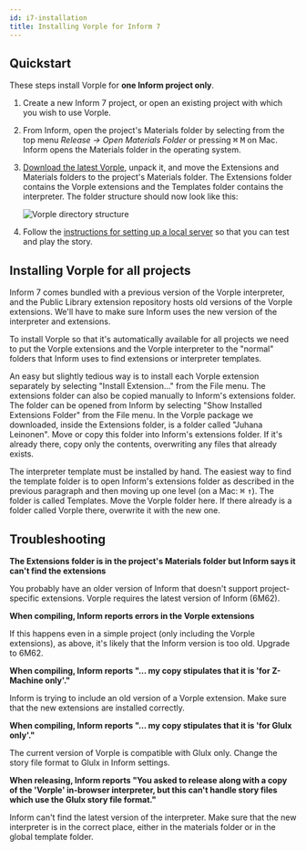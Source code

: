 ```yaml
---
id: i7-installation
title: Installing Vorple for Inform 7
---
```


## Quickstart

These steps install Vorple for **one Inform project only**.

1. Create a new Inform 7 project, or open an existing project with which you
   wish to use Vorple.

2. From Inform, open the project's Materials folder by selecting from the
   top menu *Release &rarr; Open Materials Folder* or pressing <kbd>&#8984;</kbd>
   <kbd>M</kbd> on Mac. Inform opens the Materials folder in the operating system.

3. [Download the latest Vorple](/download#inform7), unpack it, and move the
   Extensions and Materials folders to the project's Materials folder.
   The Extensions folder contains the Vorple extensions and the Templates folder
   contains the interpreter. The folder structure should now look like this:

   ![Vorple directory structure](/img/directory-structure.png)

4. Follow the [instructions for setting up a local server](localhost.md) so
   that you can test and play the story.


## Installing Vorple for all projects

Inform 7 comes bundled with a previous version of the Vorple interpreter,
and the Public Library extension repository hosts old versions of the Vorple
extensions. We'll have to make sure Inform uses the new version of the 
interpreter and extensions. 

To install Vorple so that it's automatically available for all projects we
need to put the Vorple extensions and the Vorple interpreter to the "normal"
folders that Inform uses to find extensions or interpreter templates.

An easy but slightly tedious way is to install each Vorple extension separately
by selecting "Install Extension..." from the File menu. The extensions folder
can also be copied manually to Inform's extensions folder. The folder can be
opened from Inform by selecting "Show Installed Extensions Folder" from the
File menu. In the Vorple package we downloaded, inside the Extensions folder, is 
a folder called "Juhana Leinonen". Move or copy this folder into Inform's 
extensions folder. If it's already there, copy only the contents, overwriting
any files that already exists. 

The interpreter template must be installed by hand. The easiest way to find the
template folder is to open Inform's extensions folder as described in the previous
paragraph and then moving up one level (on a Mac: <kbd>&#8984;</kbd> <kbd>&uarr;</kbd>).
The folder is called Templates. Move the Vorple folder here. If there already is 
a folder called Vorple there, overwrite it with the new one.


## Troubleshooting

**The Extensions folder is in the project's Materials folder but Inform says it can't find the extensions**

You probably have an older version of Inform that doesn't support project-specific
extensions. Vorple requires the latest version of Inform (6M62).


**When compiling, Inform reports errors in the Vorple extensions**

If this happens even in a simple project (only including the Vorple extensions), 
as above, it's likely that the Inform version is too old. Upgrade to 6M62.


**When compiling, Inform reports "... my copy stipulates that it is 'for Z-Machine only'."**

Inform is trying to include an old version of a Vorple extension. 
Make sure that the new extensions are installed correctly.


**When compiling, Inform reports "... my copy stipulates that it is 'for Glulx only'."**

The current version of Vorple is compatible with Glulx only. Change the story 
file format to Glulx in Inform settings.


**When releasing, Inform reports "You asked to release along with a copy of the 'Vorple' in-browser interpreter, but this can't handle story files which use the Glulx story file format."**

Inform can't find the latest version of the interpreter. Make sure that the
new interpreter is in the correct place, either in the materials folder or
in the global template folder.
